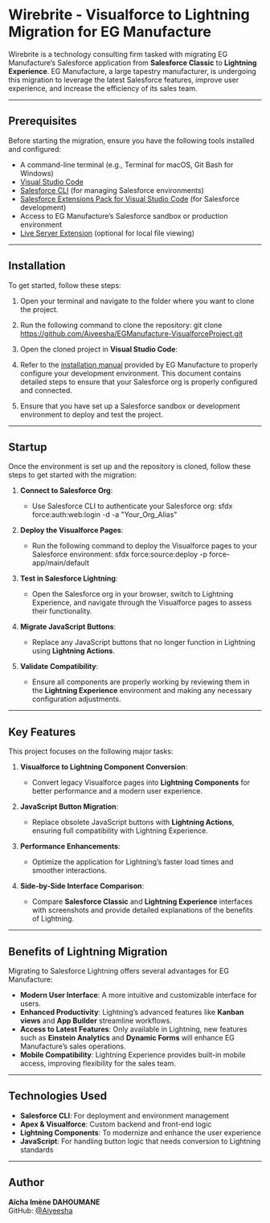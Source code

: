 # Wirebrite - Visualforce to Lightning Migration for EG Manufacture

Wirebrite is a technology consulting firm tasked with migrating EG Manufacture’s Salesforce application from **Salesforce Classic** to **Lightning Experience**. EG Manufacture, a large tapestry manufacturer, is undergoing this migration to leverage the latest Salesforce features, improve user experience, and increase the efficiency of its sales team.

---

## Prerequisites

Before starting the migration, ensure you have the following tools installed and configured:

- A command-line terminal (e.g., Terminal for macOS, Git Bash for Windows)
- [Visual Studio Code](https://code.visualstudio.com/)
- [Salesforce CLI](https://developer.salesforce.com/tools/sfdxcli) (for managing Salesforce environments)
- [Salesforce Extensions Pack for Visual Studio Code](https://marketplace.visualstudio.com/items?itemName=salesforce.salesforcedx-vscode) (for Salesforce development)
- Access to EG Manufacture’s Salesforce sandbox or production environment
- [Live Server Extension](https://marketplace.visualstudio.com/items?itemName=ritwickdey.LiveServer) (optional for local file viewing)

---

## Installation

To get started, follow these steps:

1. Open your terminal and navigate to the folder where you want to clone the project.

2. Run the following command to clone the repository: git clone https://github.com/Aiyeesha/EGManufacture-VisualforceProject.git
3. Open the cloned project in **Visual Studio Code**: 

4. Refer to the [installation manual]([https://example.com/manuel-installation](https://s3-eu-west-1.amazonaws.com/course.oc-static.com/projects/Salesforce_P7_FR/Manuel+d'installation+EG+Manufacturing+.pdf)) provided by EG Manufacture to properly configure your development environment. This document contains detailed steps to ensure that your Salesforce org is properly configured and connected.

5. Ensure that you have set up a Salesforce sandbox or development environment to deploy and test the project.

---

## Startup

Once the environment is set up and the repository is cloned, follow these steps to get started with the migration:

1. **Connect to Salesforce Org**:
   - Use Salesforce CLI to authenticate your Salesforce org: sfdx force:auth:web:login -d -a "Your_Org_Alias"
     

2. **Deploy the Visualforce Pages**:
   - Run the following command to deploy the Visualforce pages to your Salesforce environment: sfdx force:source:deploy -p force-app/main/default

3. **Test in Salesforce Lightning**:
   - Open the Salesforce org in your browser, switch to Lightning Experience, and navigate through the Visualforce pages to assess their functionality.

4. **Migrate JavaScript Buttons**:
   - Replace any JavaScript buttons that no longer function in Lightning using **Lightning Actions**.

5. **Validate Compatibility**:
   - Ensure all components are properly working by reviewing them in the **Lightning Experience** environment and making any necessary configuration adjustments.

---

## Key Features

This project focuses on the following major tasks:

1. **Visualforce to Lightning Component Conversion**:
   - Convert legacy Visualforce pages into **Lightning Components** for better performance and a modern user experience.

2. **JavaScript Button Migration**:
   - Replace obsolete JavaScript buttons with **Lightning Actions**, ensuring full compatibility with Lightning Experience.

3. **Performance Enhancements**:
   - Optimize the application for Lightning’s faster load times and smoother interactions.

4. **Side-by-Side Interface Comparison**:
   - Compare **Salesforce Classic** and **Lightning Experience** interfaces with screenshots and provide detailed explanations of the benefits of Lightning.

---

## Benefits of Lightning Migration

Migrating to Salesforce Lightning offers several advantages for EG Manufacture:

- **Modern User Interface**: A more intuitive and customizable interface for users.
- **Enhanced Productivity**: Lightning’s advanced features like **Kanban views** and **App Builder** streamline workflows.
- **Access to Latest Features**: Only available in Lightning, new features such as **Einstein Analytics** and **Dynamic Forms** will enhance EG Manufacture’s sales operations.
- **Mobile Compatibility**: Lightning Experience provides built-in mobile access, improving flexibility for the sales team.

---

## Technologies Used

- **Salesforce CLI**: For deployment and environment management
- **Apex & Visualforce**: Custom backend and front-end logic
- **Lightning Components**: To modernize and enhance the user experience
- **JavaScript**: For handling button logic that needs conversion to Lightning standards

---

## Author

**Aïcha Imène DAHOUMANE**  
GitHub: [@Aiyeesha](https://github.com/Aiyeesha)